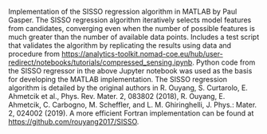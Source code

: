Implementation of the SISSO regression algorithm in MATLAB by Paul Gasper. The SISSO regression algorithm iteratively selects model features from candidates, converging even when the number of possible features is much greater than the number of available data points.
Includes a test script that validates the algorithm by replicating the results using data and procedure from https://analytics-toolkit.nomad-coe.eu/hub/user-redirect/notebooks/tutorials/compressed_sensing.ipynb.
Python code from the SISSO regressor in the above Jupyter notebook was used as the basis for developing the MATLAB implementation.
The SISSO regression algorithm is detailed by the original authors in R. Ouyang, S. Curtarolo, E. Ahmetcik et al., Phys. Rev. Mater. 2, 083802 (2018), R. Ouyang, E. Ahmetcik, C. Carbogno, M. Scheffler, and L. M. Ghiringhelli, J. Phys.: Mater. 2, 024002 (2019).
A more efficient Fortran implementation can be found at https://github.com/rouyang2017/SISSO.
